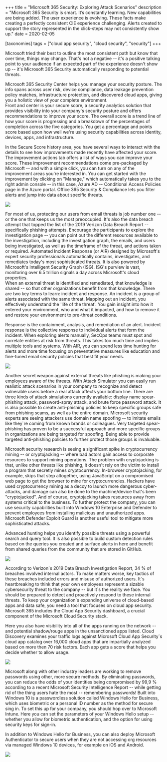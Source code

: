 +++
title = "Microsoft 365 Security: Exploring Attack Scenarios"
description = "Microsoft 365 Security is smart. It’s constantly learning. New capabilities are being added. The user experience is evolving. These facts make creating a perfectly consistent CIE experience challenging. Alerts created to support the story represented in the click-steps may not consistently show up."
date = 2020-02-05

[taxonomies]
tags = ["cloud app security", "cloud security", "security"]
+++

Microsoft tried their best to outline the most consistent path but know
that over time, things may change. That's not a negative -- it's a
positive talking point to your audience if an expected part of the
experience doesn't show up -- it's Microsoft 365 Security automatically
responding to potential threats.

Microsoft 365 Security Center helps you manage your security posture.
The info spans across user risk, device compliance, data leakage
prevention policy matches, infrastructure protection, and discovered
cloud apps, giving you a holistic view of your complete environment.\
Front and center is your secure score, a security analytics solution
that provides visibility into your company's security posture and offers
recommendations to improve your score. The overall score is a trend line
of how your score is progressing and a breakdown of the percentages of
completion across the five categories. You get a percentage and points
score based upon how well we're using security capabilities across
identity, devices, apps, and infrastructure.

In the Secure Score history area, you have several ways to interact with
the details to see how improvements made recently have affected your
score. The improvement actions tab offers a list of ways you can improve
your score. These improvement recommendations come pre-packaged by
Microsoft -- and with a simple click, you can turn on any of the
improvement areas you're interested in. You can get started with the
improvement by clicking on "Manage," which automatically takes you to
the right admin console -- in this case, Azure AD -- Conditional Access
Policies page in the Azure portal. Office 365 Security & Compliance lets
you filter alerts and jump into data about specific threats.

![](https://o365hq.com/images/679.png)

For most of us, protecting our users from email threats is job number
one -- or the one that keeps us the most preoccupied. It's also the data
breach attempt that topped the list of the 2019 Verizon Data Breach
Report -- specifically phishing attempts. Encourage the participants to
explore the investigation page -- you can point out the different
resources available to the investigation, including the investigation
graph, the emails, and users being investigated, as well as the
timeframe of the threat, and actions taken or required. Automated
Incident Response (or AIR) designed by Microsoft's expert
security professionals automatically contains, investigates, and
remediates today's most sophisticated threats. It is also powered by
Microsoft's Intelligent Security Graph (ISG). ISG's
purview is vast, monitoring over 6.5 trillion signals a day across
Microsoft's cloud properties.\
When an external threat is identified and remediated, that knowledge is
shared -- so that other organizations benefit from that knowledge. There
are two key terms to learn: incident and response. An incident is a
group of alerts associated with the same threat. Mapping out an
incident, you effectively understand the 'life of the threat'. You gain
insight into how it entered your environment, who and what it impacted,
and how to remove it and restore your environment to pre-threat
conditions.

Response is the containment, analysis, and remediation of an alert.
Incident response is the collective response to individual alerts that
form the incident. When exploring alerts manually, SecOps teams must
spot and correlate entities at risk from threats. This takes too much
time and implies multiple tools and systems. With AIR, you can
spend less time hunting for alerts and more time focusing on
preventative measures like education and fine-tuned email security
policies that best fit your needs.

![](https://o365hq.com/images/680.png)

Another secret weapon against external threats like phishing is making
your employees aware of the threats. With Attack Simulator you can
easily run realistic attack scenarios in your company to recognize and
detect vulnerable users before a real attack affects your bottom line.
There are three kinds of attack simulations currently available: display
name spear-phishing attack, password-spray attack, and brute force
password attack. It is also possible to create anti-phishing policies to
keep specific groups safe from phishing scams, as well as the entire
domain. Microsoft security experts are seeing attackers use domain name
spoofing -- to imitate emails like they\`re coming from known brands or
colleagues. Very targeted spear-phishing has proven to be a successful
approach and more specific groups in organizations are being targeted
for spoofing. Being able to provide targeted anti-phishing policies to
further protect those groups is invaluable.

Microsoft security research is seeing a significant spike in
cryptocurrency mining -- or cryptojacking -- where bad actors gain
access to corporate resources to support mining operations. The problem
with cryptojacking is that, unlike other threats like phishing, it
doesn't rely on the victim to install a program that secretly mines
cryptocurrency. In-browser cryptojacking, for example, skips that step
altogether, using JavaScript on a compromised web page to get the
browser to mine for cryptocurrencies. Hackers have used cryptocurrency
mining as a decoy to launch more dangerous cyber-attacks, and damage can
also be done to the machine/device that's been "cryptojacked". And of
course, cryptojacking takes resources away from systems critical to the
business. To further protect the company, you can use security
capabilities built into Windows 10 Enterprise and Defender to prevent
employees from installing malicious and unauthorized apps. Microsoft
Defender Exploit Guard is another useful tool to mitigate more
sophisticated attacks.

Advanced hunting helps you identify possible threats using a powerful
search and query tool. It is also possible to build custom detection
rules based on the queries you created and surface alerts in here and
benefit from shared queries from the community that are stored in
GitHub.

![](https://o365hq.com/images/681.png)

According to Verizon\`s 2019 Data Breach Investigation Report, 34 % of
breaches involved internal actors. To make matters worse, key tactics of
these breaches included errors and misuse of authorized users. It\`s
heartbreaking to think that your own employees represent a sizable
cybersecurity threat to the company -- but it\`s the reality we face.
You should be prepared to detect and proactively respond to these
internal threats. To keep your organization\`s expanding universe of
cloud-based apps and data safe, you need a tool that focuses on cloud
app security. Microsoft 365 includes the Cloud App Security dashboard, a
crucial component of the Microsoft Cloud Security stack.

Here you also have visibility into all of the apps running on the
network -- and potential shadow/rouge apps in the unsanctioned apps
listed. Cloud Discovery examines your traffic logs against Microsoft
Cloud App Security\`s cloud app catalog over 16,000 cloud apps that are
impartially analyzed based on more then 70 risk factors. Each app gets a
score that helps you decide whether to allow usage.

![](https://o365hq.com/images/682.png)

Microsoft along with other industry leaders are working to remove
passwords using other, more secure methods. By eliminating passwords,
you can reduce the odds of your identities being compromised by 99,9 %
according to a recent Microsoft Security Intelligence Report -- while
getting rid of the thing users hate the most -- remembering passwords!
Built into Windows 10 is a passwordless solution called Windows Hello
for Business, which uses biometric or a personal ID number as the method
for secure sing in. To set this up for your company, you should hop over
to Microsoft Intune. Here you can set the parameters of your Windows
Hello setup -- whether you allow for biometric authentication, and the
option for using security keys for sign-in.

In addition to Windows Hello for Business, you can also deploy Microsoft
Authenticator to secure users when they are not accessing org resources
via managed Windows 10 devices, for example on iOS and Android.

![](https://o365hq.com/images/683.png)